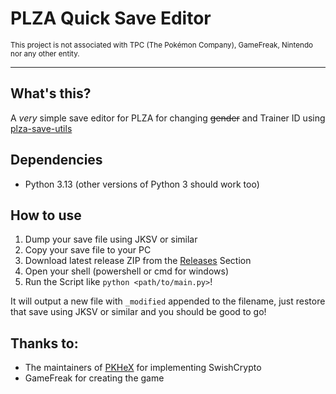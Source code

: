 # PLZA Quick Save Editor
<sub>This project is not associated with TPC (The Pokémon Company), GameFreak, Nintendo nor any other entity.</sub>

---


## What's this?
A *very* simple save editor for PLZA for changing ~~gender~~ and Trainer ID using [plza-save-utils](https://github.com/azalea-w/plza-save-utils)


## Dependencies
- Python 3.13 (other versions of Python 3 should work too)

## How to use

1. Dump your save file using JKSV or similar
2. Copy your save file to your PC
3. Download latest release ZIP from the [Releases](https://github.com/azalea-w/plza-qse/releases) Section
4. Open your shell (powershell or cmd for windows)
5. Run the Script like `python <path/to/main.py>`!

It will output a new file with `_modified` appended to the filename, just restore that save using JKSV or similar and you should be good to go! 

## Thanks to:
- The maintainers of [PKHeX](https://github.com/kwsch/PKHeX/) for implementing SwishCrypto
- GameFreak for creating the game
